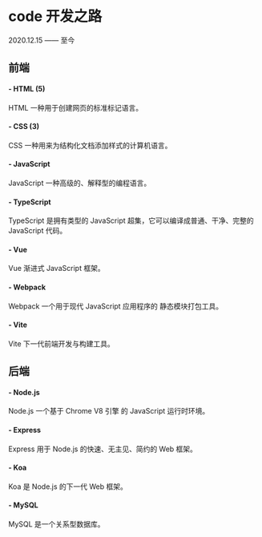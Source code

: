 # code 开发之路

2020.12.15 —— 至今

## 前端

#### - HTML (5)

HTML 一种用于创建网页的标准标记语言。

#### - CSS (3)

CSS 一种用来为结构化文档添加样式的计算机语言。

#### - JavaScript

JavaScript 一种高级的、解释型的编程语言。

#### - TypeScript

TypeScript 是拥有类型的 JavaScript 超集，它可以编译成普通、干净、完整的 JavaScript 代码。

#### - Vue

Vue 渐进式 JavaScript 框架。

#### - Webpack

Webpack 一个用于现代 JavaScript 应用程序的 静态模块打包工具。

#### - Vite

Vite 下一代前端开发与构建工具。

## 后端

#### - Node.js

Node.js 一个基于 Chrome V8 引擎 的 JavaScript 运行时环境。

#### - Express

Express 用于 Node.js 的快速、无主见、简约的 Web 框架。

#### - Koa

Koa 是 Node.js 的下一代 Web 框架。


#### - MySQL

MySQL 是一个关系型数据库。
